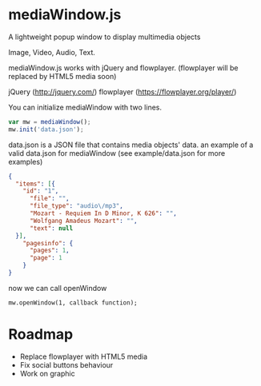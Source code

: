 mediaWindow.js
==============

A lightweight popup window to display multimedia objects


Image, Video, Audio, Text.

mediaWindow.js works with jQuery and flowplayer. (flowplayer will be replaced by HTML5 media soon)

jQuery (http://jquery.com/)
flowplayer (https://flowplayer.org/player/)


You can initialize mediaWindow with two lines.

```JavaScript
var mw = mediaWindow();
mw.init('data.json');
```

data.json is a JSON file that contains media objects' data.
an example of a valid data.json for mediaWindow (see example/data.json for more examples)
```JSON
{
  "items": [{
    "id": "1",
      "file": "",
      "file_type": "audio\/mp3",
      "Mozart - Requiem In D Minor, K 626": "",
      "Wolfgang Amadeus Mozart": "",
      "text": null
  }],
    "pagesinfo": {
      "pages": 1,
      "page": 1
    }
}
```

now we can call openWindow
```Javasrcript
mw.openWindow(1, callback function);
```

Roadmap
===========

* Replace flowplayer with HTML5 media
* Fix social buttons behaviour
* Work on graphic
